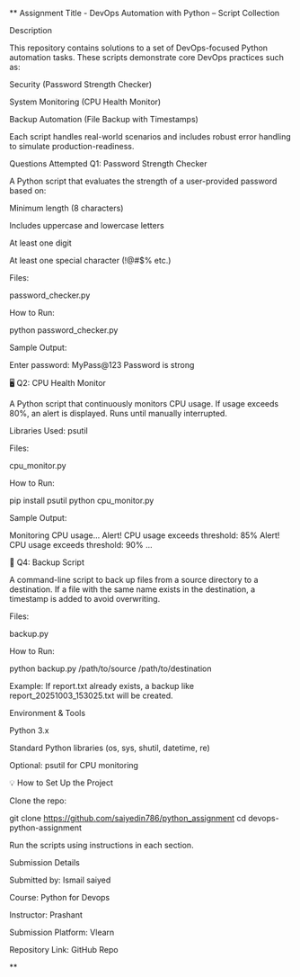 **
Assignment Title - DevOps Automation with Python – Script Collection

Description

This repository contains solutions to a set of DevOps-focused Python automation tasks. These scripts demonstrate core DevOps practices such as:

Security (Password Strength Checker)

System Monitoring (CPU Health Monitor)

Backup Automation (File Backup with Timestamps)

Each script handles real-world scenarios and includes robust error handling to simulate production-readiness.

Questions Attempted
Q1: Password Strength Checker

A Python script that evaluates the strength of a user-provided password based on:

Minimum length (8 characters)

Includes uppercase and lowercase letters

At least one digit

At least one special character (!@#$% etc.)

Files:

password_checker.py

How to Run:

python password_checker.py


Sample Output:

Enter password: MyPass@123
Password is strong

🖥️ Q2: CPU Health Monitor

A Python script that continuously monitors CPU usage. If usage exceeds 80%, an alert is displayed. Runs until manually interrupted.

Libraries Used: psutil

Files:

cpu_monitor.py

How to Run:

pip install psutil
python cpu_monitor.py


Sample Output:

Monitoring CPU usage...
Alert! CPU usage exceeds threshold: 85%
Alert! CPU usage exceeds threshold: 90%
...

💾 Q4: Backup Script

A command-line script to back up files from a source directory to a destination. If a file with the same name exists in the destination, a timestamp is added to avoid overwriting.

Files:

backup.py

How to Run:

python backup.py /path/to/source /path/to/destination


Example:
If report.txt already exists, a backup like report_20251003_153025.txt will be created.

Environment & Tools

Python 3.x

Standard Python libraries (os, sys, shutil, datetime, re)

Optional: psutil for CPU monitoring

💡 How to Set Up the Project

Clone the repo:

git clone https://github.com/saiyedin786/python_assignment
cd devops-python-assignment


Run the scripts using instructions in each section.

Submission Details

Submitted by: Ismail saiyed

Course: Python for Devops

Instructor: Prashant

Submission Platform: Vlearn

Repository Link: GitHub Repo



**
